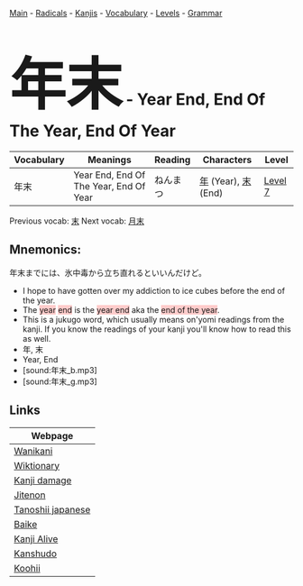 <style> bigfont {font-size: 100px}</style>
[Main](../README.md) -
[Radicals](../radicals.md) -
[Kanjis](../kanjis.md) -
[Vocabulary](../vocabulary.md) -
[Levels](../levels.md) -
[Grammar](../grammar.md)
# <bigfont> 年末</bigfont> - Year End, End Of The Year, End Of Year 

| Vocabulary | Meanings | Reading | Characters | Level |
| --- | --- | --- | --- | --- |
| 年末 | Year End, End Of The Year, End Of Year | ねんまつ |  [年](../kanjis/年.md) (Year), [末](../kanjis/末.md) (End) | [Level 7](../levels/wk_level7.md) |

Previous vocab: [末](末.md) Next vocab: [月末](月末.md) 

## Mnemonics:
年末までには、氷中毒から立ち直れるといいんだけど。
* I hope to have gotten over my addiction to ice cubes before the end of the year.
* The <span style="background-color:#ffcccb"> year</span> <span style="background-color:#ffcccb"> end</span> is the <span style="background-color:#ffcccb"> year end</span> aka the <span style="background-color:#ffcccb"> end of the year</span>.
* This is a jukugo word, which usually means on'yomi readings from the kanji. If you know the readings of your kanji you'll know how to read this as well.
* 年, 末
* Year, End
* [sound:年末_b.mp3]
* [sound:年末_g.mp3]


## Links 

| Webpage |
| --- |
| [Wanikani          ](https://www.wanikani.com/kanji/年末) |
| [Wiktionary        ](https://en.wiktionary.org/wiki/年末) |
| [Kanji damage      ](http://www.kanjidamage.com/kanji/search?utf8=✓&q=年末) |
| [Jitenon           ](https://jitenon.com/kanji/年末) |
| [Tanoshii japanese ](https://www.tanoshiijapanese.com/dictionary/kanji.cfm?k=年末) |
| [Baike             ](https://baike.baidu.com/item/年末) |
| [Kanji Alive       ](https://app.kanjialive.com/年末) |
| [Kanshudo          ](https://www.kanshudo.com/searchmn?q=年末) |
| [Koohii            ](https://kanji.koohii.com/study/kanji/年末) |
